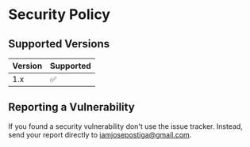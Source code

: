# Security Policy

## Supported Versions

| Version | Supported          |
| ------- | ------------------ |
| 1.x     | :white_check_mark: |

## Reporting a Vulnerability

If you found a security vulnerability don't use the issue tracker. Instead, send your report directly to iamjosepostiga@gmail.com.
